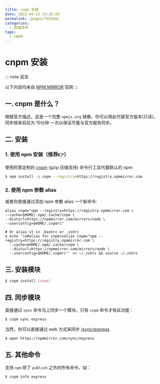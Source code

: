 ```yaml
---
title: cnpm 安装
date: 2022-04-22 14:26:58
permalink: /pages/fd25e6/
categories:
  - 前端技术
tags:
  - CNPM
---
```


# cnpm 安装

::: note 前言

以下内容均来自 [NPM MIRROR](https://www.npmmirror.com/) 官网
:::

## 一. cnpm 是什么？

根据官方描述，这是一个完整 `npmjs.org` 镜像，你可以用此代替官方版本(只读)，同步频率目前为 10分钟 一次以保证尽量与官方服务同步。

## 二. 安装

### 1. 使用 npm 安装（推荐👉）

使用阿里定制的 [cnpm](https://github.com/cnpm/cnpm?spm=a2c6h.24755359.0.0.6f134dcc7d52HC) (gzip 压缩支持) 命令行工具代替默认的 npm:

```bash
$ npm install -g cnpm --registry=https://registry.npmmirror.com
```

### 2. 使用 npm 参数 alias

或者你直接通过添加 npm 参数 alias 一个新命令:

```
alias cnpm="npm --registry=https://registry.npmmirror.com \
--cache=$HOME/.npm/.cache/cnpm \
--disturl=https://npmmirror.com/mirrors/node \
--userconfig=$HOME/.cnpmrc"

# Or alias it in .bashrc or .zshrc
$ echo '\n#alias for cnpm\nalias cnpm="npm --registry=https://registry.npmmirror.com \
  --cache=$HOME/.npm/.cache/cnpm \
  --disturl=https://npmmirror.com/mirrors/node \
  --userconfig=$HOME/.cnpmrc"' >> ~/.zshrc && source ~/.zshrc
```

## 三. 安装模块

```bash
$ cnpm install [name]
```

## 四. 同步模块

直接通过 `sync` 命令马上同步一个模块，只有 `cnpm` 命令才有此功能：

```bash
$ cnpm sync express
```

当然，你可以直接通过 web 方式来同步 [/sync/express](https://www.npmmirror.com/sync/express?spm=a2c6h.24755359.0.0.6f134dcc7d52HC#logid=62624e6f67caf1968419604c)

```bash
$ open https://npmmirror.com/sync/express
```

## 五. 其他命令

支持 `npm` 除了 `publish` 之外的所有命令，如：

```bash
$ cnpm info express
```
